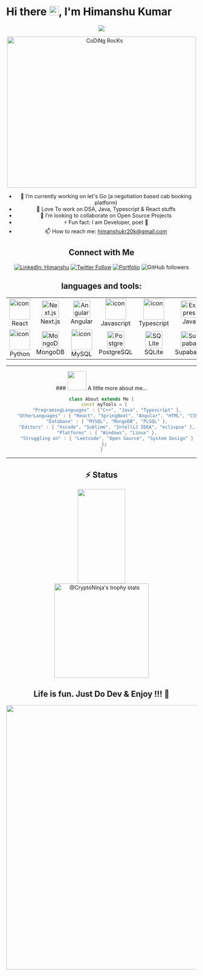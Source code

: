 # Hi there <img src="https://media.giphy.com/media/hvRJCLFzcasrR4ia7z/giphy.gif" width="25px">, I'm Himanshu Kumar

<div align="center" width="50">
<img src="https://readme-typing-svg.demolab.com/?lines=A%20Full-Stack%20web%20developer;1.5%2B%20years%20of%20coding%20experience;Always%20learning%20new%20things&font=Fira%20Code&center=true&width=440&height=45&color=f75c7e&vCenter=true&pause=1000&size=22" />
<p align="flex">
<img src="https://github.com/SP-XD/SP-XD/blob/main/images/dev-working_rounded.gif?raw=true" href="https://github.com/sp-xd" alt="CoDiNg RocKs"  width="500" height="400"/><br>

<!-- ## I'm a Software Developer 👨🏽‍💻 -->

- 🔭 I’m currently working on let's Go (a negotiation based cab booking platform)
- 🌱 Love To work on DSA, Java, Typescript & React stuffs
- 👯 I’m looking to collaborate on Open Source Projects
- ⚡ Fun fact: I am Developer, poet 🤣
- 📫 How to reach me: <himanshukr20k@gmail.com>

</p>
<!-- <section align="center"> -->
  
## Connect with Me

[![LinkedIn: Himanshu](https://img.shields.io/badge/-Himanshu-blue?style=flat-square&logo=Linkedin&logoColor=white&link=https://linkedin.com/in/kr-himanshu/)](https://linkedin.com/in/kr-himanshu/)
[![Twitter Follow](https://img.shields.io/twitter/follow/Himansh69869790?label=Follow)](https://twitter.com/tyagiHimanshu8/)
[![Portfolio](https://img.shields.io/badge/Website-46a2f1.svg?&style=flat-square&logo=Google-Chrome&logoColor=white&link=http://himanshu4776.github.io/)](http://himanshu4776.github.io/)
![GitHub followers](https://img.shields.io/github/followers/Himanshu4776?label=Follow&style=social)

<!-- </section> -->
<!-- <img align="right" alt="GIF" src="https://github.com/abhisheknaiidu/abhisheknaiidu/blob/master/code.gif?raw=true" width="580" height="350" /> -->

## **languages and tools:**
<!-- <hr></hr> -->
<!-- <p align="center">

<code><img height="40" src="https://raw.githubusercontent.com/github/explore/80688e429a7d4ef2fca1e82350fe8e3517d3494d/topics/react/react.png"></code>
<code><img height="40" src="https://raw.githubusercontent.com/github/explore/80688e429a7d4ef2fca1e82350fe8e3517d3494d/topics/java/java.png"></code>
<code><img height="40" src="https://raw.githubusercontent.com/github/explore/80688e429a7d4ef2fca1e82350fe8e3517d3494d/topics/cpp/cpp.png"></code>
<code><img height="40" src="https://raw.githubusercontent.com/github/explore/80688e429a7d4ef2fca1e82350fe8e3517d3494d/topics/typescript/typescript.png"></code>
<code><img height="40" src="https://raw.githubusercontent.com/github/explore/80688e429a7d4ef2fca1e82350fe8e3517d3494d/topics/mysql/mysql.png"></code>
<code><img height="40" src="https://raw.githubusercontent.com/github/explore/80688e429a7d4ef2fca1e82350fe8e3517d3494d/topics/git/git.png"></code>
</p> -->

<table align="center">
  <tr>
    <td align="center" width="90">
      <img src="https://techstack-generator.vercel.app/react-icon.svg" alt="icon" width="55" height="55" />
      <br>React
    </td>
    <td align="center" width="90">
      <img src="https://skillicons.dev/icons?i=nextjs" width="45" height="45" alt="Next.js" />
      <br>Next.js
    </td>
    <td align="center" width="90">
      <img src="https://skillicons.dev/icons?i=angular" width="45" height="45" alt="Angular" />
      <br>Angular
    </td>
    <td align="center" width="90">
      <img src="https://techstack-generator.vercel.app/js-icon.svg" alt="icon" width="55" height="55" />
      <br>Javascript
    </td>
    <td align="center" width="90">
      <img src="https://techstack-generator.vercel.app/ts-icon.svg" alt="icon" width="55" height="55" />
      <br>Typescript
    </td>
    <td align="center" width="90">
      <img src="https://skillicons.dev/icons?i=java" width="45" height="45" alt="Express" />
      <br>Java
    </td>
    <td align="center" width="90">
      <img src="https://skillicons.dev/icons?i=spring" width="45" height="45" alt="Express" />
      <br>SpringBoot
    </td>
    <td align="center" width="90">
      <img src="https://skillicons.dev/icons?i=cpp" width="45" height="45" alt="Express" />
      <br>C++
    </td>
  </tr>
  <tr>
    <td align="center" width="90">
      <img src="https://techstack-generator.vercel.app/python-icon.svg" alt="icon" width="55" height="55" />
      <br>Python
    </td>
    <td align="center" width="90">
      <img src="https://skillicons.dev/icons?i=mongodb" width="45" height="45" alt="MongoDB" />
      <br>MongoDB
    </td>
    <td align="center" width="90">
      <img src="https://techstack-generator.vercel.app/mysql-icon.svg" alt="icon" width="55" height="55" />
      <br>MySQL
    </td>
    <td align="center" width="90">
      <img src="https://skillicons.dev/icons?i=postgres" width="45" height="45" alt="PostgreSQL" />
      <br>PostgreSQL
    </td>
    <td align="center" width="90">
      <img src="https://skillicons.dev/icons?i=sqlite" width="45" height="45" alt="SQLite" />
      <br>SQLite
    </td>
    <td align="center" width="90">
      <img src="https://skillicons.dev/icons?i=supabase" width="45" height="45" alt="Supabase" />
      <br>Supabase
    </td>
    <td align="center" width="90">
      <img src="https://skillicons.dev/icons?i=materialui" width="45" height="45" alt="MUI v5" />
      <br>MaterialUI
    </td>
    <td align="center" width="90">
      <img src="https://skillicons.dev/icons?i=tailwind" width="45" height="45" alt="Tailwind" />
      <br>Tailwind
    </td>
  </tr>
</table>

<hr></hr>

<section>
### <img src="https://media.giphy.com/media/VgCDAzcKvsR6OM0uWg/giphy.gif" width="50"> A little more about me...

```dart
class About extends Me {
  const myTools = {
    "ProgramingLanguages" : {"C++", "Java", "Typescript" },
    "OtherLanguages" : { "React", "SpringBoot", "Angular", "HTML", "CSS" },
    "Database" : { "MYSQL", "MongoDB", "PLSQL" },
    "Editors" : { "Vscode", "Sublime", "IntelliJ IDEA", "eclispse" },
    "Platforms" : { "Windows", "Linux" },
    "Struggling on" : { "Leetcode", "Open Source", "System Design" }
  };
}
```
</section>


<hr></hr>

## ⚡ Status

<div align='center' width='100%'>
  <img width='50%' height="250px" src="https://github-readme-stats.vercel.app/api/top-langs/?username=Himanshu4776&layout=compact&hide_border=true&title_color=00b3ff&text_color=00b4ff&bg_color=0d1117" />
  <a width='50%' href="https://github.com/codemaster05330?tab=achievements">
    <img src="https://github-profile-trophy.vercel.app/?username=Himanshu4776&theme=radical&no-frame=false&no-bg=true&margin-w=4&row=2&column=3"  height="250px" alt="@CryptoNinja's trophy stats"/>
  </a>
</div>

## Life is fun. Just Do Dev & Enjoy !!! 🦖

<img src="https://github.com/Himanshu4776/SP-XD/blob/main/images/dino_rounded.gif?raw=true" href="https://github.com/Himanshu4776" width="700"/><br>

<!--
**Himanshu4776/Himanshu4776** is a ✨ _special_ ✨ repository because its `README.md` (this file) appears on your GitHub profile.

Here are some ideas to get you started:

- 🔭 I’m currently working on ...
- 🌱 I’m currently learning ...
- 👯 I’m looking to collaborate on ...
- 🤔 I’m looking for help with ...
- 💬 Ask me about ...
- 📫 How to reach me: ...
- 😄 Pronouns: ...
- ⚡ Fun fact: ...
-->
